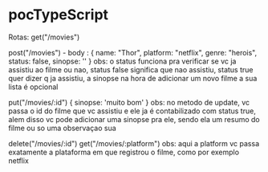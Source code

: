 # pocTypeScript

Rotas: 
get("/movies")

post("/movies") - body :
{
name: "Thor",
platform: "netflix",
genre: "herois",
status: false,
sinopse: ''
}
obs: o status funciona pra verificar se vc ja assistiu ao filme ou nao, status false significa que nao assistiu,
status true quer dizer q ja assistiu, a sinopse na hora de adicionar um novo filme a sua lista é opcional

put("/movies/:id")
{
sinopse: 'muito bom'
}
obs: no metodo de update, vc passa o id do filme que vc assistiu e ele ja é contabilizado com status true,
alem disso vc pode adicionar uma sinopse pra ele, sendo ela um resumo do filme ou so uma observaçao sua

delete("/movies/:id")
get("/movies/:platform")
obs: aqui a platform vc passa exatamente a plataforma em que registrou o filme, como por exemplo netflix
